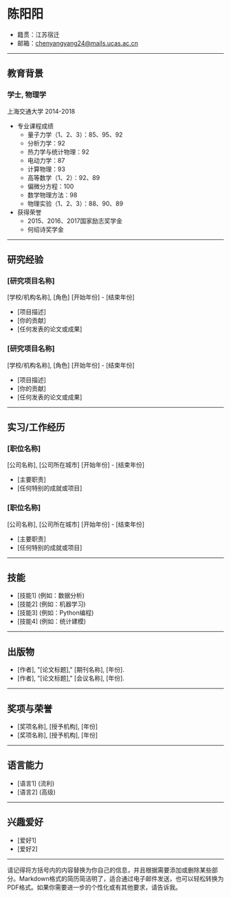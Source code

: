 # 陈阳阳
- 籍贯：江苏宿迁
- 邮箱：chenyangyang24@mails.ucas.ac.cn

---

## 教育背景

### 学士, 物理学
上海交通大学
2014-2018

- 专业课程成绩
  - 量子力学（1、2、3）：85、95、92
  - 分析力学：92
  - 热力学与统计物理：92
  - 电动力学：87
  - 计算物理：93
  - 高等数学（1、2）：92、89
  - 偏微分方程：100
  - 数学物理方法：98
  - 物理实验（1、2、3）：88、90、89
- 获得荣誉
  - 2015、2016、2017国家励志奖学金
  - 何绍诗奖学金

---

## 研究经验

### [研究项目名称]
[学校/机构名称], [角色]
[开始年份] - [结束年份]

- [项目描述]
- [你的贡献]
- [任何发表的论文或成果]

### [研究项目名称]
[学校/机构名称], [角色]
[开始年份] - [结束年份]

- [项目描述]
- [你的贡献]
- [任何发表的论文或成果]

---

## 实习/工作经历

### [职位名称]
[公司名称], [公司所在城市]
[开始年份] - [结束年份]

- [主要职责]
- [任何特别的成就或项目]

### [职位名称]
[公司名称], [公司所在城市]
[开始年份] - [结束年份]

- [主要职责]
- [任何特别的成就或项目]

---

## 技能

- [技能1] (例如：数据分析)
- [技能2] (例如：机器学习)
- [技能3] (例如：Python编程)
- [技能4] (例如：统计建模)

---

## 出版物

- [作者], "[论文标题]," [期刊名称], [年份].
- [作者], "[论文标题]," [会议名称], [年份].

---

## 奖项与荣誉

- [奖项名称], [授予机构], [年份]
- [奖项名称], [授予机构], [年份]

---

## 语言能力

- [语言1] (流利)
- [语言2] (高级)

---

## 兴趣爱好

- [爱好1]
- [爱好2]

---

请记得将方括号内的内容替换为你自己的信息，并且根据需要添加或删除某些部分。Markdown格式的简历简洁明了，适合通过电子邮件发送，也可以轻松转换为PDF格式。如果你需要进一步的个性化或有其他要求，请告诉我。
